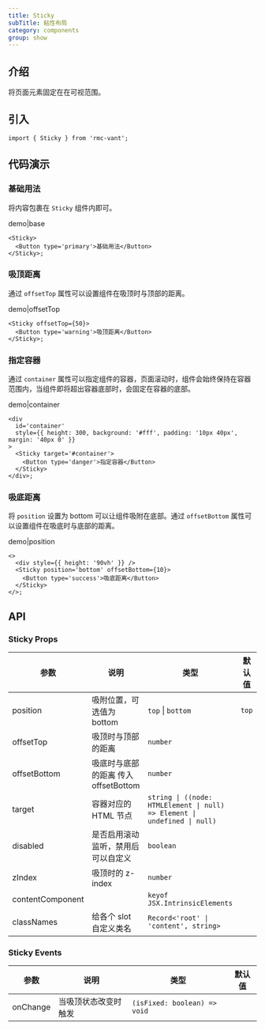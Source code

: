 ```yaml
---
title: Sticky
subTitle: 粘性布局
category: components
group: show
---
```


## 介绍

将页面元素固定在在可视范围。

## 引入

```tsx
import { Sticky } from 'rmc-vant';
```

## 代码演示

### 基础用法

将内容包裹在 `Sticky` 组件内即可。

demo|base

```tsx
<Sticky>
  <Button type='primary'>基础用法</Button>
</Sticky>;
```

### 吸顶距离

通过 `offsetTop` 属性可以设置组件在吸顶时与顶部的距离。

demo|offsetTop

```tsx
<Sticky offsetTop={50}>
  <Button type='warning'>吸顶距离</Button>
</Sticky>;
```

### 指定容器

通过 `container` 属性可以指定组件的容器，页面滚动时，组件会始终保持在容器范围内，当组件即将超出容器底部时，会固定在容器的底部。

demo|container

```tsx
<div
  id='container'
  style={{ height: 300, background: '#fff', padding: '10px 40px', margin: '40px 0' }}
>
  <Sticky target='#container'>
    <Button type='danger'>指定容器</Button>
  </Sticky>
</div>;
```

### 吸底距离

将 `position` 设置为 bottom 可以让组件吸附在底部。通过 `offsetBottom` 属性可以设置组件在吸底时与底部的距离。

demo|position

```tsx
<>
  <div style={{ height: '90vh' }} />
  <Sticky position='bottom' offsetBottom={10}>
    <Button type='success'>吸底距离</Button>
  </Sticky>
</>;
```

## API

### Sticky Props

| 参数 | 说明 | 类型 | 默认值 |
| --- | --- | --- | --- |
| position | 吸附位置，可选值为 bottom | `top` \| `bottom` | `top` |
| offsetTop | 吸顶时与顶部的距离 | `number` |  |
| offsetBottom | 吸底时与底部的距离 传入 offsetBottom | `number` |  |
| target | 容器对应的 HTML 节点 | `string \| ((node: HTMLElement \| null) => Element \| undefined \| null)` |  |
| disabled | 是否启用滚动监听，禁用后可以自定义 | `boolean` |  |
| zIndex | 吸顶时的 z-index | `number` |  |
| contentComponent |  | `keyof JSX.IntrinsicElements` |  |
| classNames | 给各个 slot 自定义类名 | `Record<'root' \| 'content', string>` |  |

### Sticky Events

| 参数     | 说明                 | 类型                         | 默认值 |
| -------- | -------------------- | ---------------------------- | ------ |
| onChange | 当吸顶状态改变时触发 | `(isFixed: boolean) => void` |        |
